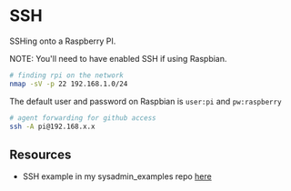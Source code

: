 # SSH

SSHing onto a Raspberry PI.  

NOTE: You'll need to have enabled SSH if using Raspbian.  

```sh
# finding rpi on the network
nmap -sV -p 22 192.168.1.0/24
```

The default user and password on Raspbian is `user:pi` and `pw:raspberry`  

```sh
# agent forwarding for github access  
ssh -A pi@192.168.x.x
```

## Resources

* SSH example in my sysadmin_examples repo [here](https://github.com/chrisguest75/sysadmin_examples/tree/master/08_ssh)
